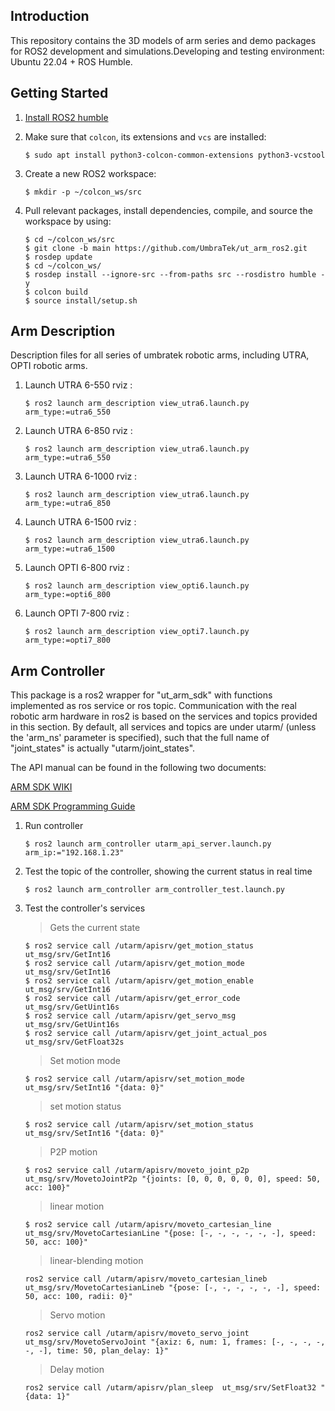 ## Introduction

This repository contains the 3D models of arm series and demo packages  for ROS2 development and simulations.Developing and testing environment: Ubuntu 22.04 + ROS Humble. 

## Getting Started

1. [Install ROS2 humble](https://docs.ros.org/en/humble/Installation/Ubuntu-Install-Debians.html)

2. Make sure that `colcon`, its extensions and `vcs` are installed: 

   ```
   $ sudo apt install python3-colcon-common-extensions python3-vcstool
   ```

3. Create a new ROS2 workspace:

   ```
   $ mkdir -p ~/colcon_ws/src
   ```

4. Pull relevant packages, install dependencies, compile, and source the workspace by using:

   ```
   $ cd ~/colcon_ws/src
   $ git clone -b main https://github.com/UmbraTek/ut_arm_ros2.git 
   $ rosdep update
   $ cd ~/colcon_ws/
   $ rosdep install --ignore-src --from-paths src --rosdistro humble -y
   $ colcon build
   $ source install/setup.sh
   ```

## Arm Description

Description files for all series of umbratek robotic arms, including UTRA, OPTI robotic arms.

1. Launch UTRA 6-550 rviz :

   ```
   $ ros2 launch arm_description view_utra6.launch.py arm_type:=utra6_550
   ```

2. Launch UTRA 6-850 rviz :

   ```
   $ ros2 launch arm_description view_utra6.launch.py arm_type:=utra6_550
   ```

3. Launch UTRA 6-1000 rviz :

   ```
   $ ros2 launch arm_description view_utra6.launch.py arm_type:=utra6_850
   ```

4. Launch UTRA 6-1500 rviz :

   ```
   $ ros2 launch arm_description view_utra6.launch.py arm_type:=utra6_1500
   ```

5. Launch OPTI 6-800 rviz :

   ```
   $ ros2 launch arm_description view_opti6.launch.py arm_type:=opti6_800
   ```

6. Launch OPTI 7-800 rviz :

   ```
   $ ros2 launch arm_description view_opti7.launch.py arm_type:=opti7_800
   ```

## Arm Controller

This package is a ros2 wrapper for "ut_arm_sdk" with functions implemented as ros service or ros topic. Communication with the real robotic arm hardware in ros2 is based on the services and topics provided in this section. By default, all services and topics are under utarm/ (unless the 'arm_ns' parameter is specified), such that the full name of "joint_states" is actually "utarm/joint_states".

The API manual can be found in the following two documents:

[ARM SDK WIKI](https://umbratek.com/wiki/en/#!utra/utra_api_python.md)

[ARM SDK Programming Guide](https://github.com/UmbraTek/ut_sdk_python/blob/master/utapi/utra/readme.md)



1. Run controller

   ```
   $ ros2 launch arm_controller utarm_api_server.launch.py arm_ip:="192.168.1.23"
   ```

2. Test the topic of the controller, showing the current status in real time

   ```
   $ ros2 launch arm_controller arm_controller_test.launch.py
   ```

3. Test the controller's services

   > Gets the current state

   ```
   $ ros2 service call /utarm/apisrv/get_motion_status  ut_msg/srv/GetInt16
   $ ros2 service call /utarm/apisrv/get_motion_mode  ut_msg/srv/GetInt16
   $ ros2 service call /utarm/apisrv/get_motion_enable  ut_msg/srv/GetInt16
   $ ros2 service call /utarm/apisrv/get_error_code  ut_msg/srv/GetUint16s
   $ ros2 service call /utarm/apisrv/get_servo_msg  ut_msg/srv/GetUint16s
   $ ros2 service call /utarm/apisrv/get_joint_actual_pos  ut_msg/srv/GetFloat32s
   ```

   > Set motion mode

   ```
   $ ros2 service call /utarm/apisrv/set_motion_mode  ut_msg/srv/SetInt16 "{data: 0}"
   ```

   > set motion status

   ```
   $ ros2 service call /utarm/apisrv/set_motion_status  ut_msg/srv/SetInt16 "{data: 0}"
   ```

   > P2P motion 

   ```
   $ ros2 service call /utarm/apisrv/moveto_joint_p2p  ut_msg/srv/MovetoJointP2p "{joints: [0, 0, 0, 0, 0, 0], speed: 50, acc: 100}"  
   ```

   > linear motion

   ```
   $ ros2 service call /utarm/apisrv/moveto_cartesian_line  ut_msg/srv/MovetoCartesianLine "{pose: [-, -, -, -, -, -], speed: 50, acc: 100}"
   ```

   > linear-blending motion

   ```
   ros2 service call /utarm/apisrv/moveto_cartesian_lineb  ut_msg/srv/MovetoCartesianLineb "{pose: [-, -, -, -, -, -], speed: 50, acc: 100, radii: 0}"
   ```

   > Servo motion

   ```
   ros2 service call /utarm/apisrv/moveto_servo_joint  ut_msg/srv/MovetoServoJoint "{axiz: 6, num: 1, frames: [-, -, -, -, -, -], time: 50, plan_delay: 1}"
   ```

   > Delay motion

   ```
   ros2 service call /utarm/apisrv/plan_sleep  ut_msg/srv/SetFloat32 "{data: 1}"
   ```

